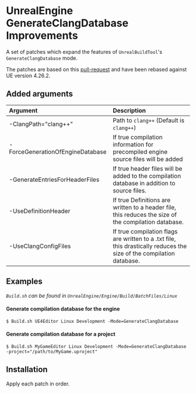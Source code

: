 # UnrealEngine GenerateClangDatabase Improvements

A set of patches which expand the features of `UnrealBuildTool`'s `GenerateClangDatabase` mode.

The patches are based on this [pull-request](https://github.com/EpicGames/UnrealEngine/pull/6325) and have been rebased against UE version 4.26.2.

## Added arguments

| Argument                         | Description                                                                                                          |
| :------------------------------- | :------------------------------------------------------------------------------------------------------------------- |
| -ClangPath="clang++"             | Path to `clang++` (Default is `clang++`)                                                                             |
| -ForceGenerationOfEngineDatabase | If true compilation information for precompiled engine source files will be added                                    |
| -GenerateEntriesForHeaderFiles   | If true header files will be added to the compilation database in addition to source files.                          |
| -UseDefinitionHeader             | If true Definitions are written to a header file, this reduces the size of the compilation database.                 |
| -UseClangConfigFiles             | If true compilation flags are written to a .txt file, this drastically reduces the size of the compilation database. |

## Examples

_`Build.sh` can be found in `UnrealEngine/Engine/Build/BatchFiles/Linux`_

#### Generate compilation database for the engine

```
$ Build.sh UE4Editor Linux Development -Mode=GenerateClangDatabase
```

#### Generate compilation database for a project

```
$ Build.sh MyGameEditor Linux Development -Mode=GenerateClangDatabase -project="/path/to/MyGame.uproject"
```

## Installation

Apply each patch in order.
